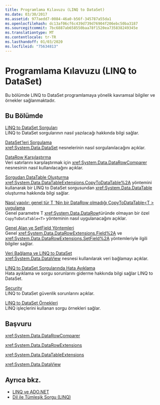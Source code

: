 ```yaml
---
title: Programlama Kılavuzu (LINQ to DataSet)
ms.date: 03/30/2017
ms.assetid: 977aedd7-0084-46a0-b56f-345787a55da1
ms.openlocfilehash: dc13af06cf6c439d739d76904f206ebc50ba3187
ms.sourcegitcommit: 7bc6887ab658550baa78f1520ea735838249345e
ms.translationtype: MT
ms.contentlocale: tr-TR
ms.lasthandoff: 01/03/2020
ms.locfileid: "75634813"
---
```

# <a name="programming-guide-linq-to-dataset"></a>Programlama Kılavuzu (LINQ to DataSet)
Bu bölümde LINQ to DataSet programlamaya yönelik kavramsal bilgiler ve örnekler sağlanmaktadır.  
  
## <a name="in-this-section"></a>Bu Bölümde  
 [LINQ to DataSet Sorguları](queries-in-linq-to-dataset.md)  
 LINQ to DataSet sorgularının nasıl yazılacağı hakkında bilgi sağlar.  
  
 [DataSet’leri Sorgulama](querying-datasets-linq-to-dataset.md)  
 <xref:System.Data.DataSet> nesnelerinin nasıl sorgulanılacağını açıklar.  
  
 [DataRow Karşılaştırma](comparing-datarows-linq-to-dataset.md)  
 Veri satırlarını karşılaştırmak için <xref:System.Data.DataRowComparer> nesnesinin nasıl kullanılacağını açıklar.  
  
 [Sorgudan DataTable Oluşturma](creating-a-datatable-from-a-query-linq-to-dataset.md)  
 <xref:System.Data.DataTableExtensions.CopyToDataTable%2A> yöntemini kullanarak bir LINQ to DataSet sorgusundan <xref:System.Data.DataTable> oluşturma hakkında bilgi sağlar.  
  
 [Nasıl yapılır: genel tür T 'Nin bir DataRow olmadığı CopyToDataTable\<T > uygulama](implement-copytodatatable-where-type-not-a-datarow.md)  
 Genel parametre T <xref:System.Data.DataRow>türünde olmayan bir özel `CopyToDataTable<T>` yönteminin nasıl uygulanacağını açıklar.  
  
 [Genel Alan ve SetField Yöntemleri](generic-field-and-setfield-methods-linq-to-dataset.md)  
 Genel <xref:System.Data.DataRowExtensions.Field%2A> ve <xref:System.Data.DataRowExtensions.SetField%2A> yöntemleriyle ilgili bilgiler sağlar.  
  
 [Veri Bağlama ve LINQ to DataSet](data-binding-and-linq-to-dataset.md)  
 <xref:System.Data.DataView> nesnesi kullanılarak veri bağlamayı açıklar.  
  
 [LINQ to DataSet Sorgularında Hata Ayıklama](debugging-linq-to-dataset-queries.md)  
 Hata ayıklama ve sorgu sorunlarını giderme hakkında bilgi sağlar LINQ to DataSet.  
  
 [Security](security-linq-to-dataset.md)  
 LINQ to DataSet güvenlik sorunlarını açıklar.  
  
 [LINQ to DataSet Örnekleri](linq-to-dataset-examples.md)  
 LINQ işleçlerini kullanan sorgu örnekleri sağlar.  
  
## <a name="reference"></a>Başvuru  
 <xref:System.Data.DataRowComparer>  
  
 <xref:System.Data.DataRowExtensions>  
  
 <xref:System.Data.DataTableExtensions>  
  
 <xref:System.Data.DataView>  
  
## <a name="see-also"></a>Ayrıca bkz.

- [LINQ ve ADO.NET](linq-and-ado-net.md)
- [Dil ile Tümleşik Sorgu (LINQ)](../../../csharp/programming-guide/concepts/linq/index.md)
